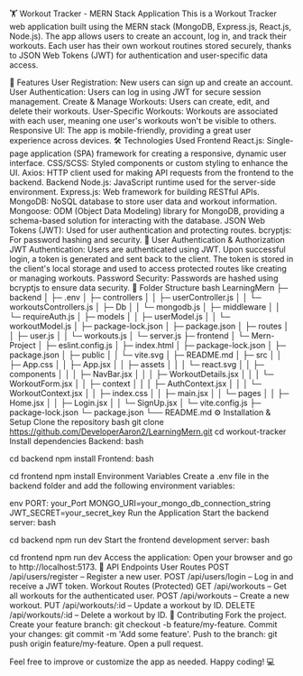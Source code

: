 🏋️ Workout Tracker - MERN Stack Application
This is a Workout Tracker web application built using the MERN stack (MongoDB, Express.js, React.js, Node.js). The app allows users to create an account, log in, and track their workouts. Each user has their own workout routines stored securely, thanks to JSON Web Tokens (JWT) for authentication and user-specific data access.

🚀 Features
User Registration: New users can sign up and create an account.
User Authentication: Users can log in using JWT for secure session management.
Create & Manage Workouts: Users can create, edit, and delete their workouts.
User-Specific Workouts: Workouts are associated with each user, meaning one user's workouts won't be visible to others.
Responsive UI: The app is mobile-friendly, providing a great user experience across devices.
🛠️ Technologies Used
Frontend
React.js: Single-page application (SPA) framework for creating a responsive, dynamic user interface.
CSS/SCSS: Styled components or custom styling to enhance the UI.
Axios: HTTP client used for making API requests from the frontend to the backend.
Backend
Node.js: JavaScript runtime used for the server-side environment.
Express.js: Web framework for building RESTful APIs.
MongoDB: NoSQL database to store user data and workout information.
Mongoose: ODM (Object Data Modeling) library for MongoDB, providing a schema-based solution for interacting with the database.
JSON Web Tokens (JWT): Used for user authentication and protecting routes.
bcryptjs: For password hashing and security.
🔑 User Authentication & Authorization
JWT Authentication: Users are authenticated using JWT. Upon successful login, a token is generated and sent back to the client. The token is stored in the client's local storage and used to access protected routes like creating or managing workouts.
Password Security: Passwords are hashed using bcryptjs to ensure data security.
📂 Folder Structure
bash
LearningMern
├─ backend
│  ├─ .env
│  ├─ controllers
│  │  ├─ userController.js
│  │  └─ workoutsControllers.js
│  ├─ Db
│  │  └─ mongodb.js
│  ├─ middleware
│  │  └─ requireAuth.js
│  ├─ models
│  │  ├─ userModel.js
│  │  └─ workoutModel.js
│  ├─ package-lock.json
│  ├─ package.json
│  ├─ routes
│  │  ├─ user.js
│  │  └─ workouts.js
│  └─ server.js
├─ frontend
│  └─ Mern-Project
│     ├─ eslint.config.js
│     ├─ index.html
│     ├─ package-lock.json
│     ├─ package.json
│     ├─ public
│     │  └─ vite.svg
│     ├─ README.md
│     ├─ src
│     │  ├─ App.css
│     │  ├─ App.jsx
│     │  ├─ assets
│     │  │  └─ react.svg
│     │  ├─ components
│     │  │  ├─ NavBar.jsx
│     │  │  ├─ WorkoutDetails.jsx
│     │  │  └─ WorkoutForm.jsx
│     │  ├─ context
│     │  │  ├─ AuthContext.jsx
│     │  │  └─ WorkoutContext.jsx
│     │  ├─ index.css
│     │  ├─ main.jsx
│     │  └─ pages
│     │     ├─ Home.jsx
│     │     ├─ Login.jsx
│     │     └─ SignUp.jsx
│     └─ vite.config.js
├─ package-lock.json
└─ package.json
└── README.md
⚙️ Installation & Setup
Clone the repository
bash
git clone https://github.com/DeveloperAaron2/LearningMern.git
cd workout-tracker
Install dependencies
Backend:
bash

cd backend
npm install
Frontend:
bash

cd frontend
npm install
Environment Variables
Create a .env file in the backend folder and add the following environment variables:

env
PORT: your_Port
MONGO_URI=your_mongo_db_connection_string
JWT_SECRET=your_secret_key
Run the Application
Start the backend server:
bash

cd backend
npm run dev
Start the frontend development server:
bash

cd frontend
npm run dev
Access the application: Open your browser and go to http://localhost:5173.
🧪 API Endpoints
User Routes
POST /api/users/register – Register a new user.
POST /api/users/login – Log in and receive a JWT token.
Workout Routes (Protected)
GET /api/workouts – Get all workouts for the authenticated user.
POST /api/workouts – Create a new workout.
PUT /api/workouts/:id – Update a workout by ID.
DELETE /api/workouts/:id – Delete a workout by ID.
🤝 Contributing
Fork the project.
Create your feature branch: git checkout -b feature/my-feature.
Commit your changes: git commit -m 'Add some feature'.
Push to the branch: git push origin feature/my-feature.
Open a pull request.

Feel free to improve or customize the app as needed. Happy coding! 💻
